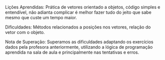Lições Aprendidas:
Prática de vetores orientado a objetos, código simples e entendível, não adianta complicar é melhor fazer tudo do jeito que sabe mesmo que custe um tempo maior.

Dificuldades: 
Métodos relacionados a posições nos vetores, relação do vetor com o objeto.

Nota de Superação:
Superamos as dificuldades adaptando os exercícios dados pela profesora anteriormente, utilizando a lógica de programação aprendida na sala de aula e principalmente nas tentativas e erros.
